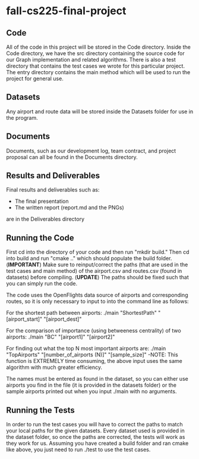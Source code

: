 # fall-cs225-final-project

## Code

All of the code in this project will be stored in the Code directory. Inside the Code directory, we have the src directory containing the source code for our Graph implementation and related algorithms. There is also a test directory that contains the test cases we wrote for this particular project. The entry directory contains the main method which will be used to run the project for general use.

## Datasets

Any airport and route data will be stored inside the Datasets folder for use in the program.


## Documents

Documents, such as our development log, team contract, and project proposal can all be found in the Documents directory.

## Results and Deliverables

Final results and deliverables such as:
- The final presentation
- The written report (report.md and the PNGs)

are in the Deliverables directory

## Running the Code

First cd into the directory of your code and then run "mkdir build."  Then cd into build and run "cmake .." which should populate the build folder.  (**IMPORTANT**) Make sure to reinput/correct the paths (that are used in the test cases and main method) of the airport.csv and routes.csv (found in datasets) before compiling.  (**UPDATE**) The paths should be fixed such that you can simply run the code.

The code uses the OpenFlights data source of airports and corresponding routes, so it is only necessary to input to into the command line as follows:

For the shortest path between airports: ./main "ShortestPath" "[airport_start]" "[airport_dest]"

For the comparison of importance (using betweeness centrality) of two airports: ./main "BC" "[airport1]" "[airport2]"

For finding out what the top N most important airports are: ./main "TopAirports" "[number_of_airports (N)]" "[sample_size]" -NOTE: This function is EXTREMELY time consuming, the above input uses the same algorithm with much greater efficiency.

The names must be entered as found in the dataset, so you can either use airports you find in the file (it is provided in the datasets folder) or the sample airports printed out when you input ./main with no arguments.

## Running the Tests

In order to run the test cases you will have to correct the paths to match your local paths for the given datasets.  Every dataset used is provided in the dataset folder, so once the paths are corrected, the tests will work as they work for us.  Assuming you have created a build folder and ran cmake like above, you just need to run ./test to use the test cases.   



